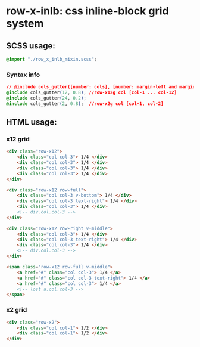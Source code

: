 # row-x-inlb: css inline-block grid system

## SCSS usage:
```css
@import "./row_x_inlb_mixin.scss";
```

### Syntax info
```css
// @include cols_gutter([number: cols], [number: margin-left and margin-right]);
@include cols_gutter(12, 0.8); //row-x12g col [col-1 ... col-12]
@include cols_gutter(24, 0.2);
@include cols_gutter(2, 0.8);  //row-x2g col [col-1, col-2]
```

## HTML usage:
### x12 grid
```html
<div class="row-x12">
	<div class="col col-3"> 1/4 </div>
	<div class="col col-3"> 1/4 </div>
	<div class="col col-3"> 1/4 </div>
	<div class="col col-3"> 1/4 </div>
</div>
```

```html
<div class="row-x12 row-full">
	<div class="col col-3 v-bottom"> 1/4 </div>
	<div class="col col-3 text-right"> 1/4 </div>
	<div class="col col-3"> 1/4 </div>
	<!-- div.col.col-3 -->
</div>
```
```html
<div class="row-x12 row-right v-middle">
	<div class="col col-3"> 1/4 </div>
	<div class="col col-3 text-right"> 1/4 </div>
	<div class="col col-3"> 1/4 </div>
	<!-- div.col.col-3 -->
</div>
```
```html
<span class="row-x12 row-full v-middle">
	<a href="#" class="col col-3"> 1/4 </a>
	<a href="#" class="col col-3 text-right"> 1/4 </a>
	<a href="#" class="col col-3"> 1/4 </a>
	<!-- lost a.col.col-3 -->
</span>
```


### x2 grid

```html
<div class="row-x2">
	<div class="col col-1"> 1/2 </div>
	<div class="col col-1"> 1/2 </div>
</div>
```
